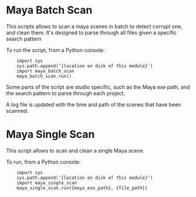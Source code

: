 # Maya Batch Scan
This scripts allows to scan a maya scenes in batch to detect corrupt one, and clean them. It's designed to parse through all files given a specific search pattern

To run the script, from a Python console:


        import sys
        sys.path.append('{location on disk of this module}')
        import maya_batch_scan
        maya_batch_scan.run()


Some parts of the script are studio specific, such as the Maya exe path, and the search pattern to parse through each project.

A log file is updated with the time and path of the scenes that have been scanned.

# Maya Single Scan
This script allows to scan and clean a single Maya scene.

To run, from a Python console:

        import sys
        sys.path.append('{location on disk of this module}')
        import maya_single_scan
        maya_single_scan.run({maya_exe_path}, {file_path})